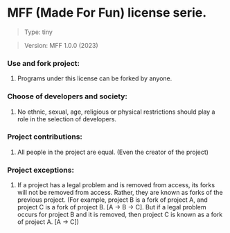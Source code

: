 # MFF (Made For Fun) license serie.
> Type: tiny

> Version: MFF 1.0.0 (2023)

### Use and fork project:
1. Programs under this license can be forked by anyone.

### Choose of developers and society:
1. No ethnic, sexual, age, religious or physical restrictions should play a role in the selection of developers.

### Project contributions:
1. All people in the project are equal. (Even the creator of the project)

### Project exceptions:
1. If a project has a legal problem and is removed from access, its forks will not be removed from access. Rather, they are known as forks of the previous project. (For example, project B is a fork of project A, and project C is a fork of project B. [A -> B -> C]. But if a legal problem occurs for project B and it is removed, then project C is known as a fork of project A. [A -> C])

